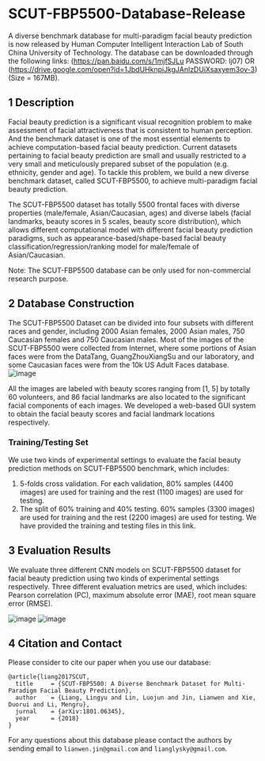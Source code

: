 # SCUT-FBP5500-Database-Release

A diverse benchmark database for multi-paradigm facial beauty prediction is now released by Human Computer Intelligent Interaction Lab of South China University of Technology. The database can be downloaded through the following links: (https://pan.baidu.com/s/1mjfSJLu  PASSWORD: lj07) OR (https://drive.google.com/open?id=1JbdUHknpiJkgJAnlzDUiXsaxyem3ov-3) (Size = 167MB). 

## 1 Description

Facial beauty prediction is a significant visual recognition problem to make assessment of facial attractiveness
that is consistent to human perception. And the benchmark dataset is one of the most essential elements to achieve computation-based facial beauty prediction. Current datasets pertaining to facial beauty prediction are small and usually restricted to a very small and meticulously prepared subset of the population (e.g. ethnicity, gender and age). To tackle this problem, we build a new diverse benchmark dataset, called SCUT-FBP5500, to achieve multi-paradigm facial beauty prediction. 

The SCUT-FBP5500 dataset has totally 5500 frontal faces with diverse properties
(male/female, Asian/Caucasian, ages) and diverse labels (facial landmarks, beauty scores in 5 scales, beauty score distribution), which allows different computational model with different facial beauty prediction paradigms, such as appearance-based/shape-based facial beauty classification/regression/ranking model for male/female of Asian/Caucasian. 

Note: The SCUT-FBP5500 database can be only used for non-commercial research purpose. 

## 2 Database Construction

The SCUT-FBP5500 Dataset can be divided into four subsets with different races and gender, including 2000 Asian females, 2000 Asian males, 750 Caucasian females and 750 Caucasian males. Most of the images of the SCUT-FBP5500 were collected from Internet, where some portions of Asian faces were from the DataTang, GuangZhouXiangSu and our laboratory, and some Caucasian faces were from the 10k US Adult Faces database.
![image](https://github.com/HCIILAB/SCUT-FBP5500-Database-Release/blob/master/SCUT-FBP5500.jpg)

All the images are labeled with beauty scores ranging from [1, 5] by totally 60 volunteers, and 86 facial landmarks are also  located to the significant facial components of each images. We developed a web-based GUI system to obtain the facial beauty scores and facial landmark locations respectively. 

### Training/Testing Set

We use two kinds of experimental settings to evaluate the facial beauty prediction methods on SCUT-FBP5500 benchmark, which includes: 

1) 5-folds cross validation. For each validation, 80% samples (4400 images) are used for training and the rest (1100 images) are used for testing.
2) The split of 60% training and 40% testing. 60% samples (3300 images) are used for training and the rest (2200 images) are used for testing.
We have provided the training and testing files in this link.  

## 3 Evaluation Results

We evaluate three different CNN models on SCUT-FBP5500 dataset for facial beauty prediction using two kinds of experimental settings respectively. Three different evaluation metrics are used, which includes: Pearson correlation (PC), maximum absolute error (MAE), root mean square error (RMSE). 

![image](https://github.com/HCIILAB/SCUT-FBP5500-Database-Release/blob/master/Results%20of%205-folds%20cross%20validations.png)
![image](https://github.com/HCIILAB/SCUT-FBP5500-Database-Release/blob/master/Results%20of%20the%20split%20of%2060%25%20training%20and%2040%25%20testing.png)

## 4 Citation and Contact

Please consider to cite our paper when you use our database:
```
@article{liang2017SCUT,
  title     = {SCUT-FBP5500: A Diverse Benchmark Dataset for Multi-Paradigm Facial Beauty Prediction},
  author    = {Liang, Lingyu and Lin, Luojun and Jin, Lianwen and Xie, Duorui and Li, Mengru},
  jurnal    = {arXiv:1801.06345},
  year      = {2018}
}
```

For any questions about this database please contact the authors by sending email to `lianwen.jin@gmail.com` and `lianglysky@gmail.com`.

